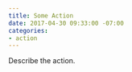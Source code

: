 ```yaml
---
title: Some Action
date: 2017-04-30 09:33:00 -07:00
categories:
- action
---
```


Describe the action.